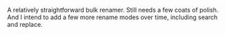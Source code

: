 A relatively straightforward bulk renamer.  Still needs a few coats of polish.  And I intend to add a few more rename modes over time, including search and replace.

